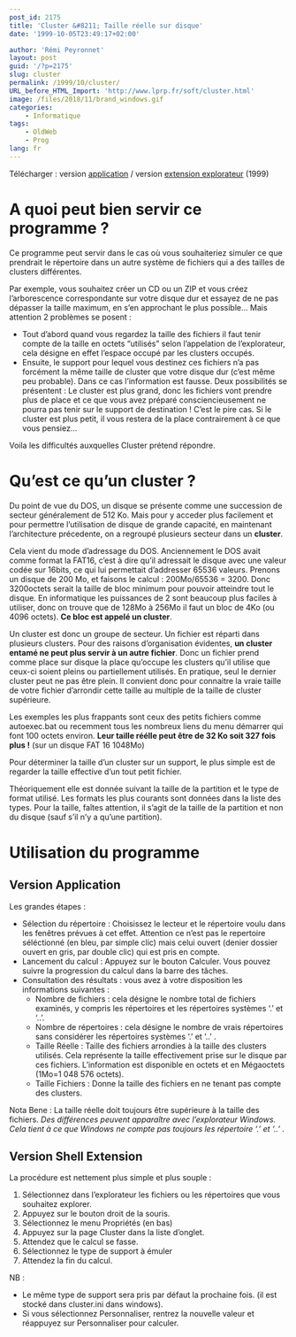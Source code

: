 ```yaml
---
post_id: 2175
title: 'Cluster &#8211; Taille réelle sur disque'
date: '1999-10-05T23:49:17+02:00'

author: 'Rémi Peyronnet'
layout: post
guid: '/?p=2175'
slug: cluster
permalink: /1999/10/cluster/
URL_before_HTML_Import: 'http://www.lprp.fr/soft/cluster.html'
image: /files/2018/11/brand_windows.gif
categories:
    - Informatique
tags:
    - OldWeb
    - Prog
lang: fr
---
```


Télécharger : version [application](/files/old-web/soft/cluster.exe) / version [extension explorateur](/files/2018/11/cluster_ext.zip) (1999)

# A quoi peut bien servir ce programme ?

Ce programme peut servir dans le cas où vous souhaiteriez simuler ce que prendrait le répertoire dans un autre système de fichiers qui a des tailles de clusters différentes.

Par exemple, vous souhaitez créer un CD ou un ZIP et vous créez l’arborescence correspondante sur votre disque dur et essayez de ne pas dépasser la taille maximum, en s’en approchant le plus possible… Mais attention 2 problèmes se posent :

- Tout d’abord quand vous regardez la taille des fichiers il faut tenir compte de la taille en octets “utilisés” selon l’appelation de l’explorateur, cela désigne en effet l’espace occupé par les clusters occupés.
- Ensuite, le support pour lequel vous destinez ces fichiers n’a pas forcément la même taille de cluster que votre disque dur (c’est même peu probable). Dans ce cas l’information est fausse. Deux possibilités se présentent : Le cluster est plus grand, donc les fichiers vont prendre plus de place et ce que vous avez préparé consciencieusement ne pourra pas tenir sur le support de destination ! C’est le pire cas. Si le cluster est plus petit, il vous restera de la place contrairement à ce que vous pensiez…

Voila les difficultés auxquelles Cluster prétend répondre.

# Qu’est ce qu’un cluster ?

Du point de vue du DOS, un disque se présente comme une succession de secteur généralement de 512 Ko. Mais pour y acceder plus facilement et pour permettre l’utilisation de disque de grande capacité, en maintenant l’architecture précedente, on a regroupé plusieurs secteur dans un **cluster**.

Cela vient du mode d’adressage du DOS. Anciennement le DOS avait comme format la FAT16, c’est à dire qu’il adressait le disque avec une valeur codée sur 16bits, ce qui lui permettait d’addresser 65536 valeurs. Prenons un disque de 200 Mo, et faisons le calcul : 200Mo/65536 = 3200. Donc 3200octets serait la taille de bloc minimum pour pouvoir atteindre tout le disque. En informatique les puissances de 2 sont beaucoup plus faciles à utiliser, donc on trouve que de 128Mo à 256Mo il faut un bloc de 4Ko (ou 4096 octets). **Ce bloc est appelé un cluster**.

Un cluster est donc un groupe de secteur. Un fichier est réparti dans plusieurs clusters. Pour des raisons d’organisation évidentes, **un cluster entamé ne peut plus servir à un autre fichier**. Donc un fichier prend comme place sur disque la place qu’occupe les clusters qu’il utilise que ceux-ci soient pleins ou partiellement utilisés. En pratique, seul le dernier cluster peut ne pas être plein. Il convient donc pour connaitre la vraie taille de votre fichier d’arrondir cette taille au multiple de la taille de cluster supérieure.

Les exemples les plus frappants sont ceux des petits fichiers comme autoexec.bat ou recemment tous les nombreux liens du menu démarrer qui font 100 octets environ. **Leur taille réélle peut être de 32 Ko soit 327 fois plus !** (sur un disque FAT 16 1048Mo)

Pour déterminer la taille d’un cluster sur un support, le plus simple est de regarder la taille effective d’un tout petit fichier.

Théoriquement elle est donnée suivant la taille de la partition et le type de format utilisé. Les formats les plus courants sont données dans la liste des types. Pour la taille, faîtes attention, il s’agit de la taille de la partition et non du disque (sauf s’il n’y a qu’une partition).

# Utilisation du programme

## Version Application

Les grandes étapes :

- Sélection du répertoire : Choisissez le lecteur et le répertoire voulu dans les fenêtres prévues à cet effet. Attention ce n’est pas le repertoire séléctionné (en bleu, par simple clic) mais celui ouvert (denier dossier ouvert en gris, par double clic) qui est pris en compte.
- Lancement du calcul : Appuyez sur le bouton Calculer. Vous pouvez suivre la progression du calcul dans la barre des tâches.
- Consultation des résultats : vous avez à votre disposition les informations suivantes : 
    - Nombre de fichiers : cela désigne le nombre total de fichiers examinés, y compris les répertoires et les répertoires systèmes ‘.’ et ‘..’.
    - Nombre de répertoires : cela désigne le nombre de vrais répertoires sans considérer les répertoires systèmes ‘.’ et ‘..’ .
    - Taille Réelle : Taille des fichiers arrondies à la taille des clusters utilisés. Cela représente la taille effectivement prise sur le disque par ces fichiers. L’information est disponible en octets et en Mégaoctets (1Mo=1 048 576 octets).
    - Taille Fichiers : Donne la taille des fichiers en ne tenant pas compte des clusters.

Nota Bene : La taille réelle doit toujours être supérieure à la taille des fichiers.  *Des différences peuvent apparaître avec l’explorateur Windows. Cela tient à ce que Windows ne compte pas toujours les répertoire ‘.’ et ‘..’ .*

## Version Shell Extension

La procédure est nettement plus simple et plus souple :

1. Sélectionnez dans l’explorateur les fichiers ou les répertoires que vous souhaitez explorer.
2. Appuyez sur le bouton droit de la souris.
3. Sélectionnez le menu Propriétés (en bas)
4. Appuyez sur la page Cluster dans la liste d’onglet.
5. Attendez que le calcul se fasse.
6. Sélectionnez le type de support à émuler
7. Attendez la fin du calcul.

NB :

- Le même type de support sera pris par défaut la prochaine fois. (il est stocké dans cluster.ini dans windows).
- Si vous sélectionnez Personnaliser, rentrez la nouvelle valeur et réappuyez sur Personnaliser pour calculer.